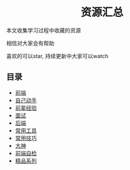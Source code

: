 <h1 align="center">资源汇总</h1>

本文收集学习过程中收藏的资源

相信对大家会有帮助

喜欢的可以star, 持续更新中大家可以watch

## 目录

* [前端](FRONTEND.md)
* [自己动手](DIY.md)
* [前辈经验](EXPERIENCE.md)
* [面试](INTERVIEW.md)
* [后端](BACKEND.md)
* [常用工具](USEFULTOOLS.md)
* [常用技巧](SKILLS.md)
* [大神](FOLLOW.md)
* [前端自检](CHECKLIST.md)
* [精品系列](LIST.md)
